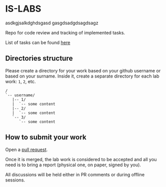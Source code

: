 # IS-LABS

asdkgjsalkdghdsgasd gasgdsadgdsagdsagz

Repo for code review and tracking of implemented tasks.

List of tasks can be found [here](tasks.md)

## Directories structure

Please create a directory for your work based on your github username
or based on your surname. Inside it, create a separate directory for
each lab work: `1`, `2`, etc.

```
/
`-- username/
   |-- 1/
   |  `-- some content
   |-- 2/
   |  `-- some content
   `-- 3/
      `-- some content
```

## How to submit your work

Open a [pull request](https://docs.github.com/en/free-pro-team@latest/github/collaborating-with-issues-and-pull-requests/about-pull-requests).

Once it is merged, the lab work is considered to be accepted and
all you need is to bring a report (physical one, on paper, signed by you).

All discussions will be held either in PR comments or during offline
sessions.
